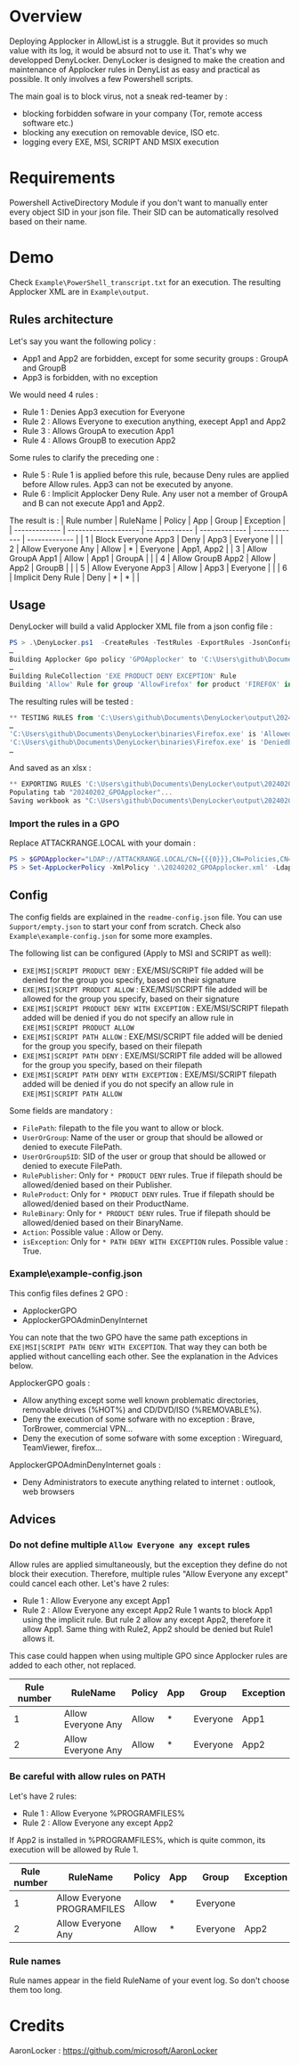 # Overview
Deploying Applocker in AllowList is a struggle. But it provides so much value with its log, it would be absurd not to use it. That's why we developped DenyLocker.
DenyLocker is designed to make the creation and maintenance of Applocker rules in DenyList as easy and practical as possible. It only involves a few Powershell scripts.

The main goal is to block virus, not a sneak red-teamer by :
- blocking forbidden sofware in your company (Tor, remote access software etc.)
- blocking any execution on removable device, ISO etc.
- logging every EXE, MSI, SCRIPT AND MSIX execution 

# Requirements
Powershell ActiveDirectory Module if you don't want to manually enter every object SID in your json file. Their SID can be automatically resolved based on their name.

# Demo
Check `Example\PowerShell_transcript.txt` for an execution. The resulting Applocker XML are in `Example\output`.

## Rules architecture
Let's say you want the following policy :
- App1 and App2 are forbidden, except for some security groups : GroupA and GroupB
- App3 is forbidden, with no exception

We would need 4 rules :
- Rule 1 : Denies App3 execution for Everyone
- Rule 2 : Allows Everyone to execution anything, execept App1 and App2
- Rule 3 : Allows GroupA to execution App1
- Rule 4 : Allows GroupB to execution App2

Some rules to clarify the preceding one :
- Rule 5 : Rule 1 is applied before this rule, because Deny rules are applied before Allow rules. App3 can not be executed by anyone.
- Rule 6 : Implicit Applocker Deny Rule. Any user not a member of GroupA and B can not execute App1 and App2.

The result is :
| Rule number   | RuleName             | Policy        | App           | Group         | Exception     |
| ------------- | -------------------- | ------------- | ------------- | ------------- | ------------- |
| 1             | Block Everyone App3  | Deny          | App3          | Everyone      |               |
| 2             | Allow Everyone Any   | Allow         | *             | Everyone      | App1, App2    |
| 3             | Allow GroupA App1    | Allow         | App1          | GroupA        |               |
| 4             | Allow GroupB App2    | Allow         | App2          | GroupB        |               |
| 5             | Allow Everyone App3  | Allow         | App3          | Everyone      |               |
| 6             | Implicit Deny Rule   | Deny          | *             | *             |               |

## Usage
DenyLocker will build a valid Applocker XML file from a json config file :

```powershell
PS > .\DenyLocker.ps1  -CreateRules -TestRules -ExportRules -JsonConfigFile .\config.json -Verbose
…
Building Applocker Gpo policy 'GPOApplocker' to 'C:\Users\github\Documents\DenyLocker\output\20240202_GPOApplocker.xml'
…
Building RuleCollection 'EXE PRODUCT DENY EXCEPTION' Rule
Building 'Allow' Rule for group 'AllowFirefox' for product 'FIREFOX' in 'C:\Users\github\Documents\DenyLocker\binaries' Directory
```

The resulting rules will be tested :
```powershell
** TESTING RULES from 'C:\Users\github\Documents\DenyLocker\output\20240202_GPOApplocker.xml'
…
'C:\Users\github\Documents\DenyLocker\binaries\Firefox.exe' is 'Allowed' for 'AllowFirefox' by ''Allow AllowFirefox FIREFOX''
'C:\Users\github\Documents\DenyLocker\binaries\Firefox.exe' is 'DeniedByDefault' for 'Everyone' due to an exception
…
```

And saved as an xlsx :
```powershell
** EXPORTING RULES 'C:\Users\github\Documents\DenyLocker\output\20240202_GPOApplocker.xml' TO EXCEL **
Populating tab "20240202_GPOApplocker"...
Saving workbook as "C:\Users\github\Documents\DenyLocker\output\20240202_GPOApplocker.xlsx"...
```

### Import the rules in a GPO

Replace ATTACKRANGE.LOCAL with your domain :
```powershell
PS > $GPOApplocker="LDAP://ATTACKRANGE.LOCAL/CN={{{0}}},CN=Policies,CN=System,DC=attackrange,DC=local" -f $(Get-GPO "GPOApplocker").Id
PS > Set-AppLockerPolicy -XmlPolicy '.\20240202_GPOApplocker.xml' -Ldap $GPOApplocker
```

## Config

The config fields are explained in the `readme-config.json` file. You can use `Support/empty.json` to start your conf from scratch. Check also `Example\example-config.json` for some more examples.

The following list can be configured (Apply to MSI and SCRIPT as well):
* `EXE|MSI|SCRIPT PRODUCT DENY` : EXE/MSI/SCRIPT file added will be denied for the group you specify, based on their signature
* `EXE|MSI|SCRIPT PRODUCT ALLOW` : EXE/MSI/SCRIPT file added will be allowed for the group you specify, based on their signature
* `EXE|MSI|SCRIPT PRODUCT DENY WITH EXCEPTION` : EXE/MSI/SCRIPT filepath added will be denied if you do not specify an allow rule in `EXE|MSI|SCRIPT PRODUCT ALLOW`
* `EXE|MSI|SCRIPT PATH ALLOW` : EXE/MSI/SCRIPT file added will be denied for the group you specify, based on their filepath
* `EXE|MSI|SCRIPT PATH DENY` : EXE/MSI/SCRIPT file added will be allowed for the group you specify, based on their filepath
* `EXE|MSI|SCRIPT PATH DENY WITH EXCEPTION` : EXE/MSI/SCRIPT filepath added will be denied if you do not specify an allow rule in `EXE|MSI|SCRIPT PATH ALLOW`

Some fields are mandatory :
* `FilePath`: filepath to the file you want to allow or block.
* `UserOrGroup`: Name of the user or group that should be allowed or denied to execute FilePath.
* `UserOrGroupSID`: SID of the user or group that should be allowed or denied to execute FilePath.
* `RulePublisher`: Only for `* PRODUCT DENY` rules. True if filepath should be allowed/denied based on their Publisher.
* `RuleProduct`: Only for `* PRODUCT DENY` rules. True if filepath should be allowed/denied based on their ProductName.
* `RuleBinary`: Only for `* PRODUCT DENY` rules. True if filepath should be allowed/denied based on their BinaryName.
* `Action`: Possible value : Allow or Deny.
* `isException`: Only for `* PATH DENY WITH EXCEPTION` rules. Possible value : True.

### Example\example-config.json
This config files defines 2 GPO :
* ApplockerGPO
* ApplockerGPOAdminDenyInternet

You can note that the two GPO have the same path exceptions in `EXE|MSI|SCRIPT PATH DENY WITH EXCEPTION`. That way they can both be applied without cancelling each other. See the explanation in the Advices below.

ApplockerGPO goals :
- Allow anything except some well known problematic directories, removable drives (%HOT%) and CD/DVD/ISO (%REMOVABLE%).
- Deny the execution of some sofware with no exception : Brave, TorBrower, commercial VPN...
- Deny the execution of some sofware with some exception : Wireguard, TeamViewer, firefox...

ApplockerGPOAdminDenyInternet goals :
- Deny Administrators to execute anything related to internet : outlook, web browsers

## Advices

### Do not define multiple `Allow Everyone any except` rules
Allow rules are applied simultaneously, but the exception they define do not block their execution. Therefore, multiple rules "Allow Everyone any except" could cancel each other.
Let's have 2 rules:
- Rule 1 : Allow Everyone any except App1
- Rule 2 : Allow Everyone any except App2
Rule 1 wants to block App1 using the implicit rule. But rule 2 allow any except App2, therefore it allow App1.
Same thing with Rule2, App2 should be denied but Rule1 allows it.

This case could happen when using multiple GPO since Applocker rules are added to each other, not replaced.

| Rule number   | RuleName             | Policy        | App           | Group         | Exception     |
| ------------- | -------------------- | ------------- | ------------- | ------------- | ------------- |
| 1             | Allow Everyone Any   | Allow         | *             | Everyone      | App1          |
| 2             | Allow Everyone Any   | Allow         | *             | Everyone      | App2          |

### Be careful with allow rules on PATH
Let's have 2 rules:
- Rule 1 : Allow Everyone %PROGRAMFILES%
- Rule 2 : Allow Everyone any except App2

If App2 is installed in %PROGRAMFILES%, which is quite common, its execution will be allowed by Rule 1.

| Rule number   | RuleName                      | Policy        | App           | Group         | Exception     |
| ------------- | ----------------------------- | ------------- | ------------- | ------------- | ------------- |
| 1             | Allow Everyone PROGRAMFILES   | Allow         | *             | Everyone      |           |
| 2             | Allow Everyone Any            | Allow         | *             | Everyone      | App2          |

### Rule names
Rule names appear in the field RuleName of your event log. So don't choose them too long.

# Credits
AaronLocker : https://github.com/microsoft/AaronLocker